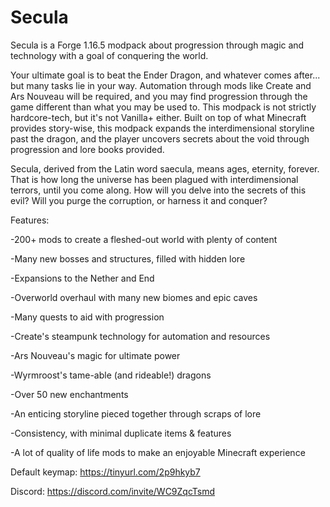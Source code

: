 # Secula
Secula is a Forge 1.16.5 modpack about progression through magic and technology with a goal of conquering the world.

Your ultimate goal is to beat the Ender Dragon, and whatever comes after... but many tasks lie in your way. Automation through mods like Create and Ars Nouveau will be required, and you may find progression through the game different than what you may be used to. This modpack is not strictly hardcore-tech, but it's not Vanilla+ either. Built on top of what Minecraft provides story-wise, this modpack expands the interdimensional storyline past the dragon, and the player uncovers secrets about the void through progression and lore books provided. 

Secula, derived from the Latin word saecula, means ages, eternity, forever. That is how long the universe has been plagued with interdimensional terrors, until you come along. How will you delve into the secrets of this evil? Will you purge the corruption, or harness it and conquer?

Features:

-200+ mods to create a fleshed-out world with plenty of content

-Many new bosses and structures, filled with hidden lore

-Expansions to the Nether and End

-Overworld overhaul with many new biomes and epic caves

-Many quests to aid with progression

-Create's steampunk technology for automation and resources

-Ars Nouveau's magic for ultimate power

-Wyrmroost's tame-able (and rideable!) dragons

-Over 50 new enchantments

-An enticing storyline pieced together through scraps of lore

-Consistency, with minimal duplicate items & features

-A lot of quality of life mods to make an enjoyable Minecraft experience


Default keymap: https://tinyurl.com/2p9hkyb7

Discord: https://discord.com/invite/WC9ZqcTsmd
